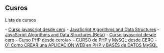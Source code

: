 
<h2>Cusros</h2>
<p>Lista de cursos</p>
- <a href="https://aprendiendo.dev/javascript#lessons" target="_blank">Curso javascript desde cero</a>
- <a href="https://www.freecodecamp.org/learn/javascript-algorithms-and-data-structures/" target="_blank">JavaScript Algorithms and Data Structures</a>
- <a href="https://www.freecodecamp.org/learn/javascript-algorithms-and-data-structures-v8/" target="_blank">JavaScript Algorithms and Data Structures (Beta)</a>
- <a href="https://github.com/mouredev/hello-javascript" target="_blank">Curso javascript desde cero</a>
- <a href="https://www.youtube.com/watch?v=lLsyzBggW_o&list=PLH_tVOsiVGzmnl7ImSmhIw5qb9Sy5KJRE" target="_blank">Curso PHP desde cero/a>
- <a href="https://www.youtube.com/watch?v=iOVXAbI73WM&list=PLH_tVOsiVGznvimA9-znLWKrwxD3zpGoa" target="_blank">CURSO de PHP y MySQL desde CERO - 01 Como CREAR una APLICACION WEB en PHP y BASES de DATOS MySQL</a>